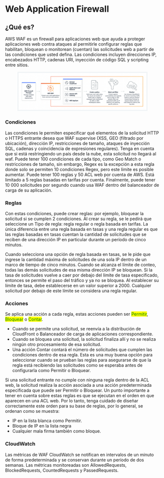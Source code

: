 # Web Application Firewall

## ¿Qué es?

AWS WAF es un firewall para aplicaciones web que ayuda a proteger aplicaciones web contra ataques al permitirle configurar reglas que habilitan, bloquean o monitorean (cuentan) las solicitudes web a partir de las condiciones que usted defina. Las condiciones incluyen direcciones IP, encabezados HTTP, cadenas URI, inyección de código SQL y scripting entre sitios.

<figure><img src="../../.gitbook/assets/image (71).png" alt=""><figcaption></figcaption></figure>

### Condiciones&#x20;

Las condiciones le permiten especificar qué elementos de la solicitud HTTP o HTTPS entrante desea que WAF supervise (XSS, GEO (filtrado por ubicación), dirección IP, restricciones de tamaño, ataques de inyección SQL, cadenas y coincidencia de expresiones regulares). Tenga en cuenta que si está restringiendo un país desde la nube, esta solicitud no llegará al waf. Puede tener 100 condiciones de cada tipo, como Geo Match o restricciones de tamaño, sin embargo, Regex es la excepción a esta regla donde solo se permiten 10 condiciones Regex, pero este límite es posible aumentar. Puede tener 100 reglas y 50 ACL web por cuenta de AWS. Está limitado a 5 reglas basadas en tarifas por cuenta. Finalmente, puede tener 10 000 solicitudes por segundo cuando usa WAF dentro del balanceador de carga de su aplicación.

### Reglas

Con estas condiciones, puede crear reglas: por ejemplo, bloquear la solicitud si se cumplen 2 condiciones. Al crear su regla, se le pedirá que seleccione un Tipo de regla: regla regular o regla basada en tarifas. La única diferencia entre una regla basada en tasas y una regla regular es que las reglas basadas en tasas cuentan la cantidad de solicitudes que se reciben de una dirección IP en particular durante un período de cinco minutos.&#x20;

Cuando selecciona una opción de regla basada en tasas, se le pide que ingrese la cantidad máxima de solicitudes de una sola IP dentro de un marco de tiempo de cinco minutos. Cuando se alcanza el límite de conteo, todas las demás solicitudes de esa misma dirección IP se bloquean. Si la tasa de solicitudes vuelve a caer por debajo del límite de tasa especificado, entonces se permite el paso del tráfico y ya no se bloquea. Al establecer su límite de tasa, debe establecerse en un valor superior a 2000. Cualquier solicitud por debajo de este límite se considera una regla regular.

### Acciones

Se aplica una acción a cada regla, estas acciones pueden ser <mark style="color:green;">Permitir</mark>, <mark style="color:green;">Bloquear</mark> o <mark style="color:green;">Contar</mark>.&#x20;

* Cuando se permite una solicitud, se reenvía a la distribución de CloudFront o Balanceador de carga de aplicaciones correspondiente.&#x20;
* Cuando se bloquea una solicitud, la solicitud finaliza allí y no se realiza ningún otro procesamiento de esa solicitud.&#x20;
* Una acción Contar contará el número de solicitudes que cumplen las condiciones dentro de esa regla. Esta es una muy buena opción para seleccionar cuando se prueban las reglas para asegurarse de que la regla está recibiendo las solicitudes como se esperaba antes de configurarla como Permitir o Bloquear.&#x20;

Si una solicitud entrante no cumple con ninguna regla dentro de la ACL web, la solicitud realiza la acción asociada a una acción predeterminada especificada que puede ser Permitir o Bloquear. Un punto importante a tener en cuenta sobre estas reglas es que se ejecutan en el orden en que aparecen en una ACL web. Por lo tanto, tenga cuidado de diseñar correctamente este orden para su base de reglas, por lo general, se ordenan como se muestra:&#x20;

* IP en la lista blanca como Permitir.&#x20;
* Bloque de IP en la lista negra&#x20;
* Cualquier mala firma también como bloque.

### CloudWatch&#x20;

Las métricas de WAF CloudWatch se notifican en intervalos de un minuto de forma predeterminada y se conservan durante un período de dos semanas. Las métricas monitoreadas son AllowedRequests, BlockedRequests, CountedRequests y PassedRequests.
